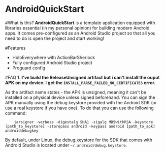 AndroidQuickStart
===

#What is this?
__AndroidQuickStart__ is a template application equipped with libraries essential (in my personal opinion) for building modern Android apps. It comes pre-configured as an Android Studio project so that all you need to do is open the project and start working!

#Features
* HoloEverywhere with ActionBarSherlock
* Fully configured Android Studio project
* Proguard config

#FAQ
__1. I've build the ReleaseUnsigned artifact but i can't install the ouput APK on my device. I get the ``INSTALL_PARSE_FAILED_NO_CERTIFICATES`` error.__

   As the artifact name states - the APK is unsigned, meaning it can't be installed on a physical device unless signed beforehand. You can sign the APK manually using the debug keystore provided with the Android SDK (or use a real keystore if you have one). To do that you can use the following command:
    
        jarsigner -verbose -digestalg SHA1 -sigalg MD5withRSA -keystore [path_to_keystore] -storepass android -keypass android [path_to_apk] androiddebugkey
        
   By default, under Linux, the debug.keystore for the SDK that comes with Android Studio is located under ``~/.android/debug.keystore``.
